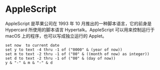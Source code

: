 # AppleScript

AppleScript 是苹果公司在 1993 年 10 月推出的一种脚本语言，它的前身是 Hypercard 所使用的脚本语言 Hypertalk。AppleScript 可以用来控制运行于 macOS 上的程序，也可以写成独立运行的 Applet。

```AppleScript
set now  to current date
set y to text -4 thru -1 of ("0000" & (year of now))
set m to text -2 thru -1 of ("00" & ((month of now) as integer))
set d to text -2 thru -1 of ("00" & (day of now))
y & "-" & m & "-" & d
```
